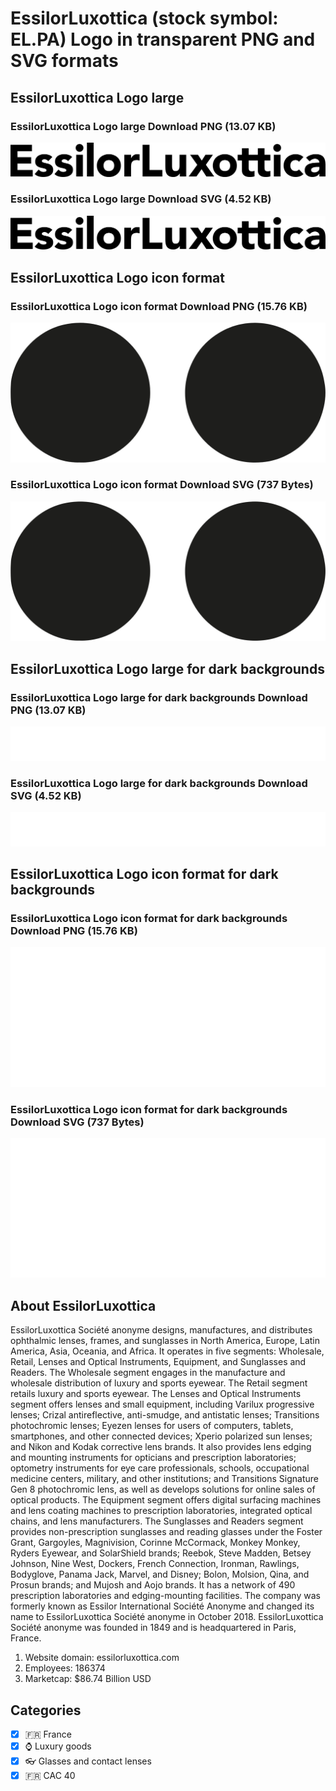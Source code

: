 # EssilorLuxottica (stock symbol: EL.PA) Logo in transparent PNG and SVG formats

## EssilorLuxottica Logo large

### EssilorLuxottica Logo large Download PNG (13.07 KB)

![EssilorLuxottica Logo large Download PNG (13.07 KB)](/img/orig/EL.PA_BIG-25c9e725.png)

### EssilorLuxottica Logo large Download SVG (4.52 KB)

![EssilorLuxottica Logo large Download SVG (4.52 KB)](/img/orig/EL.PA_BIG-849de90b.svg)

## EssilorLuxottica Logo icon format

### EssilorLuxottica Logo icon format Download PNG (15.76 KB)

![EssilorLuxottica Logo icon format Download PNG (15.76 KB)](/img/orig/EL.PA-c961f1eb.png)

### EssilorLuxottica Logo icon format Download SVG (737 Bytes)

![EssilorLuxottica Logo icon format Download SVG (737 Bytes)](/img/orig/EL.PA-acdbd0f8.svg)

## EssilorLuxottica Logo large for dark backgrounds

### EssilorLuxottica Logo large for dark backgrounds Download PNG (13.07 KB)

![EssilorLuxottica Logo large for dark backgrounds Download PNG (13.07 KB)](/img/orig/EL.PA_BIG.D-8562f3bd.png)

### EssilorLuxottica Logo large for dark backgrounds Download SVG (4.52 KB)

![EssilorLuxottica Logo large for dark backgrounds Download SVG (4.52 KB)](/img/orig/EL.PA_BIG.D-30315643.svg)

## EssilorLuxottica Logo icon format for dark backgrounds

### EssilorLuxottica Logo icon format for dark backgrounds Download PNG (15.76 KB)

![EssilorLuxottica Logo icon format for dark backgrounds Download PNG (15.76 KB)](/img/orig/EL.PA.D-d1c74324.png)

### EssilorLuxottica Logo icon format for dark backgrounds Download SVG (737 Bytes)

![EssilorLuxottica Logo icon format for dark backgrounds Download SVG (737 Bytes)](/img/orig/EL.PA.D-3e428b86.svg)

## About EssilorLuxottica

EssilorLuxottica Société anonyme designs, manufactures, and distributes ophthalmic lenses, frames, and sunglasses in North America, Europe, Latin America, Asia, Oceania, and Africa. It operates in five segments: Wholesale, Retail, Lenses and Optical Instruments, Equipment, and Sunglasses and Readers. The Wholesale segment engages in the manufacture and wholesale distribution of luxury and sports eyewear. The Retail segment retails luxury and sports eyewear. The Lenses and Optical Instruments segment offers lenses and small equipment, including Varilux progressive lenses; Crizal antireflective, anti-smudge, and antistatic lenses; Transitions photochromic lenses; Eyezen lenses for users of computers, tablets, smartphones, and other connected devices; Xperio polarized sun lenses; and Nikon and Kodak corrective lens brands. It also provides lens edging and mounting instruments for opticians and prescription laboratories; optometry instruments for eye care professionals, schools, occupational medicine centers, military, and other institutions; and Transitions Signature Gen 8 photochromic lens, as well as develops solutions for online sales of optical products. The Equipment segment offers digital surfacing machines and lens coating machines to prescription laboratories, integrated optical chains, and lens manufacturers. The Sunglasses and Readers segment provides non-prescription sunglasses and reading glasses under the Foster Grant, Gargoyles, Magnivision, Corinne McCormack, Monkey Monkey, Ryders Eyewear, and SolarShield brands; Reebok, Steve Madden, Betsey Johnson, Nine West, Dockers, French Connection, Ironman, Rawlings, Bodyglove, Panama Jack, Marvel, and Disney; Bolon, Molsion, Qina, and Prosun brands; and Mujosh and Aojo brands. It has a network of 490 prescription laboratories and edging-mounting facilities. The company was formerly known as Essilor International Société Anonyme and changed its name to EssilorLuxottica Société anonyme in October 2018. EssilorLuxottica Société anonyme was founded in 1849 and is headquartered in Paris, France.

1. Website domain: essilorluxottica.com
2. Employees: 186374
3. Marketcap: $86.74 Billion USD


## Categories
- [x] 🇫🇷 France
- [x] ⌚ Luxury goods
- [x] 👓 Glasses and contact lenses
- [x] 🇫🇷 CAC 40

